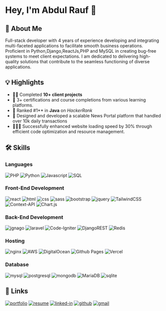 


# Hey, I'm Abdul Rauf 👋


## 🚀 About Me

Full-stack developer with 4 years of experience developing and integrating multi-faceted applications to facilitate smooth business operations. Proficient in Python,Django,ReactJs,PHP and MySQL in creating bug-free systems to meet client expectations. I am dedicated to delivering high-quality solutions that contribute to the seamless functioning of diverse applications.


## 💡 Highlights

-    👨‍💻 Completed **10+ client projects**
-    🥇 3+ certifications and course completions from various learning platforms.
-    🥇 Ranked #1** in **Java** on _HackerRank_
-    📜 Designed and developed a scalable News Portal platform that handled over 10k daily transactions
-    👩🏼‍💻 Successfully enhanced website loading speed by 30% through efficient code optimization and resource management.



## 🛠️ Skills

### Languages


![PHP](https://img.shields.io/badge/Php-A10E3B?style=for-the-badge&logo=php&logoColor=white)
![Python](https://img.shields.io/badge/Python-3776AB?style=for-the-badge&logo=python&logoColor=white)
![Javascript](https://img.shields.io/badge/JavaScript-323330?style=for-the-badge&logo=javascript&logoColor=F7DF1E)
![SQL](https://img.shields.io/badge/sql-62B962?style=for-the-badge&logo=sql&logoColor=white)


### Front-End Development

![react](https://img.shields.io/badge/React-20232A?style=for-the-badge&logo=react&logoColor=61DAFB)
![html](https://img.shields.io/badge/HTML5-E34F26?style=for-the-badge&logo=html5&logoColor=white)
![css](https://img.shields.io/badge/CSS3-1572B6?style=for-the-badge&logo=css3&logoColor=white)
![sass](https://img.shields.io/badge/SASS-CC6699?style=for-the-badge&logo=sass&logoColor=white)
![bootstrap](https://img.shields.io/badge/Bootstrap-563D7C?style=for-the-badge&logo=bootstrap&logoColor=white)
![jquery](https://img.shields.io/badge/jQuery-0769AD?style=for-the-badge&logo=jquery&logoColor=white)
![TailwindCSS](https://img.shields.io/badge/tailwindcss-%2338B2AC.svg?style=for-the-badge&logo=tailwind-css&logoColor=white)
![Context-API](https://img.shields.io/badge/Context--Api-000000?style=for-the-badge&logo=react)
![Chart.js](https://img.shields.io/badge/chart.js-F5788D.svg?style=for-the-badge&logo=chart.js&logoColor=white)

### Back-End Development

![jgnago](https://img.shields.io/badge/Django-092E20?style=for-the-badge&logo=django&logoColor=white)
![laravel](https://img.shields.io/badge/Laravel-FF2D20?style=for-the-badge&logo=laravel&logoColor=white)
![Code-Igniter](https://img.shields.io/badge/CodeIgniter-%23EF4223.svg?style=for-the-badge&logo=codeIgniter&logoColor=white)
![DjangoREST](https://img.shields.io/badge/DJANGO-REST-ff1709?style=for-the-badge&logo=django&logoColor=white&color=ff1709&labelColor=gray)
![Redis](https://img.shields.io/badge/redis-%23DD0031.svg?style=for-the-badge&logo=redis&logoColor=white)


### Hosting
![nginx](https://img.shields.io/badge/Nginx-009900?style=for-the-badge&logo=nginx&logoColor=white)
![AWS](https://img.shields.io/badge/AWS-%23FF9900.svg?style=for-the-badge&logo=amazon-aws&logoColor=white)
![DigitalOcean](https://img.shields.io/badge/DigitalOcean-%230167ff.svg?style=for-the-badge&logo=digitalOcean&logoColor=white)
![Github Pages](https://img.shields.io/badge/github%20pages-121013?style=for-the-badge&logo=github&logoColor=white)
![Vercel](https://img.shields.io/badge/vercel-%23000000.svg?style=for-the-badge&logo=vercel&logoColor=white)






### Database

![mysql](https://img.shields.io/badge/MySQL-cc6600?style=for-the-badge&logo=mysql&logoColor=white)
![postgresql](https://img.shields.io/badge/PostgreSQL-316192?style=for-the-badge&logo=postgresql&logoColor=white)
![mongodb](https://img.shields.io/badge/MongoDB-4EA94B?style=for-the-badge&logo=mongodb&logoColor=white)
![MariaDB](https://img.shields.io/badge/MariaDB-003545?style=for-the-badge&logo=mariadb&logoColor=white)
![sqlite](https://img.shields.io/badge/SQLite-0099ff?style=for-the-badge&logo=sqlite&logoColor=white)





## 🔗 Links

[![portfolio](https://img.shields.io/badge/Portfolio-5340ff?style=for-the-badge&logo=Google-chrome&logoColor=white)](https://raufcodes.in)
[![resume](https://img.shields.io/badge/Resume-4285F4?style=for-the-badge&logo=read-the-docs&logoColor=white)](https://drive.google.com/file/d/1cYFyQLf7rj51enaA6zlffgJlPdDHDIZf/view?usp=sharing)
[![linked-in](https://img.shields.io/badge/Linked_In-0077B5?style=for-the-badge&logo=LinkedIn&logoColor=white)](https://www.linkedin.com/in/abdul-rauf-58559b104/)
[![github](https://img.shields.io/badge/GitHub-000000?style=for-the-badge&logo=GitHub&logoColor=white)](https://github.com/raufp6)
[![gmail](https://img.shields.io/badge/Gmail-D14836?style=for-the-badge&logo=Gmail&logoColor=white)](mailto:raufp6@gmail.com)









